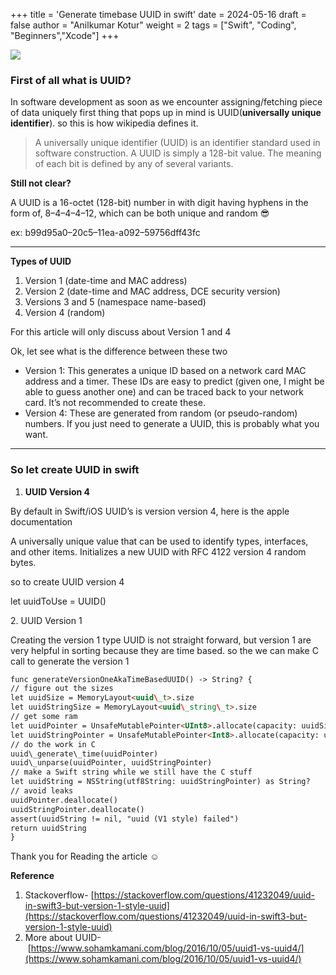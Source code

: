 +++
title = 'Generate timebase UUID in swift'
date = 2024-05-16
draft = false
author = "Anilkumar Kotur"
weight = 2
tags = ["Swift", "Coding", "Beginners","Xcode"]
+++

  

![](https://cdn-images-1.medium.com/max/1600/1*gGgdeiSnJ-auNuxb7eoaWw.png)

### **First of all what is UUID?**

In software development as soon as we encounter assigning/fetching piece of data uniquely first thing that pops up in mind is UUID(**universally unique identifier**). so this is how wikipedia defines it.

> A universally unique identifier (UUID) is an identifier standard used in software construction. A UUID is simply a 128-bit value. The meaning of each bit is defined by any of several variants.

**Still not clear?**

A UUID is a 16-octet (128-bit) number in with digit having hyphens in the form of, 8–4–4–4–12, which can be both unique and random 😎

ex: b99d95a0–20c5–11ea-a092–59756dff43fc

---

**Types of UUID**

1.  Version 1 (date-time and MAC address)
2.  Version 2 (date-time and MAC address, DCE security version)
3.  Versions 3 and 5 (namespace name-based)
4.  Version 4 (random)

  

For this article will only discuss about Version 1 and 4

Ok, let see what is the difference between these two

*   Version 1: This generates a unique ID based on a network card MAC address and a timer. These IDs are easy to predict (given one, I might be able to guess another one) and can be traced back to your network card. It’s not recommended to create these.
*   Version 4: These are generated from random (or pseudo-random) numbers. If you just need to generate a UUID, this is probably what you want.

---

### **So let create UUID in swift**

1.  **UUID Version 4**

By default in Swift/iOS UUID’s is version version 4, here is the apple documentation

A universally unique value that can be used to identify types, interfaces, and other items.
Initializes a new UUID with RFC 4122 version 4 random bytes.

so to create UUID version 4

let uuidToUse = UUID() 

2\. UUID Version 1

Creating the version 1 type UUID is not straight forward, but version 1 are very helpful in sorting because they are time based. so the we can make C call to generate the version 1

```html
func generateVersionOneAkaTimeBasedUUID() -> String? {
// figure out the sizes
let uuidSize = MemoryLayout<uuid\_t>.size
let uuidStringSize = MemoryLayout<uuid\_string\_t>.size
// get some ram
let uuidPointer = UnsafeMutablePointer<UInt8>.allocate(capacity: uuidSize)
let uuidStringPointer = UnsafeMutablePointer<Int8>.allocate(capacity: uuidStringSize)
// do the work in C
uuid\_generate\_time(uuidPointer)
uuid\_unparse(uuidPointer, uuidStringPointer)
// make a Swift string while we still have the C stuff
let uuidString = NSString(utf8String: uuidStringPointer) as String?
// avoid leaks
uuidPointer.deallocate()
uuidStringPointer.deallocate()
assert(uuidString != nil, "uuid (V1 style) failed")
return uuidString
}
```

Thank you for Reading the article ☺️

**Reference**

1.  Stackoverflow- [https://stackoverflow.com/questions/41232049/uuid-in-swift3-but-version-1-style-uuid](https://stackoverflow.com/questions/41232049/uuid-in-swift3-but-version-1-style-uuid)
2.  More about UUID- [https://www.sohamkamani.com/blog/2016/10/05/uuid1-vs-uuid4/](https://www.sohamkamani.com/blog/2016/10/05/uuid1-vs-uuid4/)